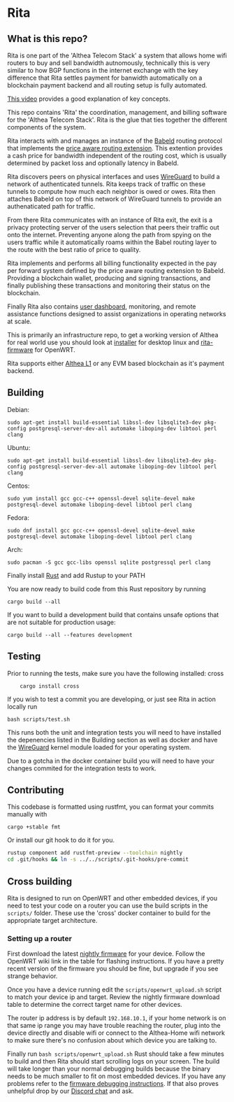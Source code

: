 # Rita

## What is this repo?

Rita is one part of the 'Althea Telecom Stack' a system that allows home wifi routers to buy and sell bandwidth autnomously, technically this is very similar to how BGP functions in the internet exchange with the key difference that Rita settles payment for banwidth automatically on a blockchain payment backend and all routing setup is fully automated.

[This video](https://www.youtube.com/watch?v=G4EKbgShyLw) provides a good explanation of key concepts.

This repo contains 'Rita' the coordination, management, and billing software for the 'Althea Telecom Stack'. Rita is the glue that ties together the different components of the system.

Rita interacts with and manages an instance of the [Babeld](https://github.com/althea-net/babeld) routing protocol that implements the [price aware routing extension](https://github.com/althea-net/babel-drafts/blob/master/draft-ietf-babel-price-propagation/draft-ietf-babel-price-propagation.xml). This extention provides a cash price for bandwidth independent of the routing cost, which is usually determined by packet loss and optionally latency in Babeld.

Rita discovers peers on physical interfaces and uses [WireGuard](https://www.wireguard.com/) to build a network of authenticated tunnels. Rita keeps track of traffic on these tunnels to compute how much each neighbor is owed or owes. Rita then attaches Babeld on top of this network of WireGuard tunnels to provide an authenaticated path for traffic.

From there Rita communicates with an instance of Rita exit, the exit is a privacy protecting server of the users selection that peers their traffic out onto the internet. Preventing anyone along the path from spying on the users traffic while it automatically roams within the Babel routing layer to the route with the best ratio of price to quality.

Rita implements and performs all billing functionality expected in the pay per forward system defined by the price aware routing extension to Babeld. Providing a blockchain wallet, producing and signing transactions, and finally publishing these transactions and monitoring their status on the blockchain.

Finally Rita also contains [user dashboard](https://github.com/althea-net/rita-dash), monitoring, and remote assistance functions designed to assist organizations in operating networks at scale.

This is primarily an infrastructure repo, to get a working version of Althea for real world use you should look at [installer](https://github.com/althea-net/rita-installer) for desktop linux and [rita-firmware](https://github.com/althea-net/rita-firmware) for OpenWRT.

Rita supports either [Althea L1](https://github.com/althea-net/althea-L1) or any EVM based blockchain as it's payment backend.

## Building

Debian:

    sudo apt-get install build-essential libssl-dev libsqlite3-dev pkg-config postgresql-server-dev-all automake liboping-dev libtool perl clang

Ubuntu:

    sudo apt-get install build-essential libssl-dev libsqlite3-dev pkg-config postgresql-server-dev-all automake liboping-dev libtool perl clang

Centos:

    sudo yum install gcc gcc-c++ openssl-devel sqlite-devel make postgresql-devel automake liboping-devel libtool perl clang

Fedora:

    sudo dnf install gcc gcc-c++ openssl-devel sqlite-devel make postgresql-devel automake liboping-devel libtool perl clang

Arch:

    sudo pacman -S gcc gcc-libs openssl sqlite postgressql perl clang

Finally install [Rust](https://www.rustup.rs/) and add Rustup to your PATH

You are now ready to build code from this Rust repository by running

    cargo build --all

If you want to build a development build that contains unsafe options that are not suitable for production usage:

    cargo build --all --features development

## Testing

Prior to running the tests, make sure you have the following installed: cross

```
    cargo install cross
```

If you wish to test a commit you are developing, or just see Rita in action locally run

    bash scripts/test.sh

This runs both the unit and integration tests you will need to have installed the depenencies listed in the Building section
as well as docker and have the [WireGuard](https://www.wireguard.com/install/) kernel module loaded for your operating system.

Due to a gotcha in the docker container build you will need to have your changes commited for the integration tests to work.

## Contributing

This codebase is formatted using rustfmt, you can format your commits manually with

    cargo +stable fmt

Or install our git hook to do it for you.

```sh
rustup component add rustfmt-preview --toolchain nightly
cd .git/hooks && ln -s ../../scripts/.git-hooks/pre-commit
```

## Cross building

Rita is designed to run on OpenWRT and other embedded devices, if you need to test your code on a router you can use the build scripts in the `scripts/` folder. These use the 'cross' docker container to build for the appropriate target architecture.

### Setting up a router

First download the latest [nightly firmware](https://github.com/althea-net/rita-firmware#is-this-where-i-get-althea) for your device. Follow the OpenWRT wiki link in the table for flashing instructions. If you have a pretty recent version of the firmware you should be fine, but upgrade if you see strange behavior.

Once you have a device running edit the `scripts/openwrt_upload.sh` script to match your device ip and target. Review the nightly firmware download table to determine the correct target name for other devices.

The router ip address is by default `192.168.10.1`, if your home network is on that same ip range you may have trouble reaching the router, plug into the device directly and disable wifi or connect to the Althea-Home wifi network to make sure there's no confusion about which device you are talking to.

Finally run `bash scripts/openwrt_upload.sh` Rust should take a few minutes to build and then Rita should start scrolling logs on your screen. The build will take longer than your normal debugging builds because the binary needs to be much smaller to fit on most embedded devices. If you have any problems refer to the [firmware debugging instructions](https://github.com/althea-mesh/althea-firmware#so-i-flashed-the-firmware-what-do-i-do-now). If that also proves unhelpful drop by our [Discord chat](https://discord.gg/hHx7HxcycF) and ask.

